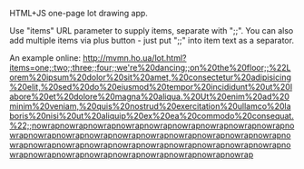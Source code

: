HTML+JS one-page lot drawing app.

Use "items" URL parameter to supply items, separate with ";;". You can also add multiple items via plus button - just put ";;" into item text as a separator.

An example online:
http://mvmn.ho.ua/lot.html?items=one;;two;;three;;four;;we're%20dancing;;on%20the%20floor;;%22Lorem%20ipsum%20dolor%20sit%20amet,%20consectetur%20adipisicing%20elit,%20sed%20do%20eiusmod%20tempor%20incididunt%20ut%20labore%20et%20dolore%20magna%20aliqua.%20Ut%20enim%20ad%20minim%20veniam,%20quis%20nostrud%20exercitation%20ullamco%20laboris%20nisi%20ut%20aliquip%20ex%20ea%20commodo%20consequat.%22;;nowrapnowrapnowrapnowrapnowrapnowrapnowrapnowrapnowrapnowrapnowrapnowrapnowrapnowrapnowrapnowrapnowrapnowrapnowrapnowrapnowrapnowrapnowrapnowrapnowrapnowrapnowrapnowrapnowrapnowrapnowrapnowrapnowrapnowrapnowrapnowrapnowrapnowrap